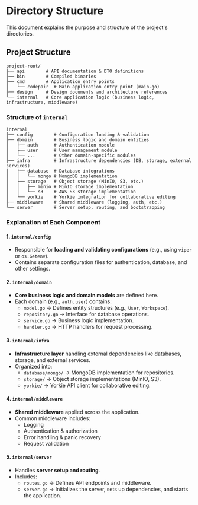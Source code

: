 # Directory Structure

This document explains the purpose and structure of the project's directories.

## Project Structure

```
project-root/
├── api        # API documentation & DTO definitions
├── bin        # Compiled binaries
├── cmd        # Application entry points
│   └── codepair  # Main application entry point (main.go)
├── design     # Design documents and architecture references
└── internal   # Core application logic (business logic, infrastructure, middleware)
```
### Structure of `internal`

``` 
internal
├── config        # Configuration loading & validation
├── domain        # Business logic and domain entities
│   ├── auth      # Authentication module
│   ├── user      # User management module
│   └── ...       # Other domain-specific modules
├── infra         # Infrastructure dependencies (DB, storage, external services)
│   ├── database  # Database integrations
│   │   └── mongo # MongoDB implementation
│   ├── storage   # Object storage (MinIO, S3, etc.)
│   │   ├── minio # MinIO storage implementation
│   │   └── s3    # AWS S3 storage implementation
│   └── yorkie    # Yorkie integration for collaborative editing
├── middleware    # Shared middleware (logging, auth, etc.)
└── server        # Server setup, routing, and bootstrapping
```

### Explanation of Each Component

#### 1. `internal/config`

- Responsible for **loading and validating configurations** (e.g., using `viper` or `os.Getenv`).
- Contains separate configuration files for authentication, database, and other settings.

#### 2. `internal/domain`

- **Core business logic and domain models** are defined here.
- Each domain (e.g., `auth`, `user`) contains:
    - `model.go` → Defines entity structures (e.g., `User`, `Workspace`).
    - `repository.go` → Interface for database operations.
    - `service.go` → Business logic implementation.
    - `handler.go` → HTTP handlers for request processing.

#### 3. `internal/infra`

- **Infrastructure layer** handling external dependencies like databases, storage, and external services.
- Organized into:
    - `database/mongo/` → MongoDB implementation for repositories.
    - `storage/` → Object storage implementations (MinIO, S3).
    - `yorkie/` → Yorkie API client for collaborative editing.

#### 4. `internal/middleware`

- **Shared middleware** applied across the application.
- Common middleware includes:
    - Logging
    - Authentication & authorization
    - Error handling & panic recovery
    - Request validation

#### 5. `internal/server`

- Handles **server setup and routing**.
- Includes:
    - `routes.go` → Defines API endpoints and middleware.
    - `server.go` → Initializes the server, sets up dependencies, and starts the application.

